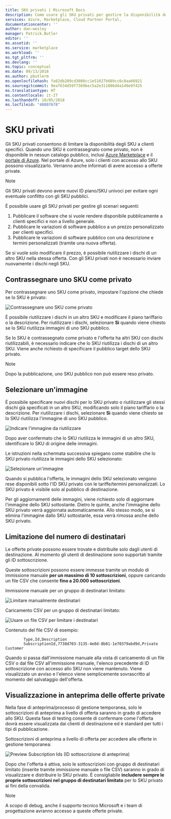 ```yaml
---
title: SKU privati | Microsoft Docs
description: Come usare gli SKU privati per gestire la disponibilità dell'offerta.
services: Azure, Marketplace, Cloud Partner Portal,
documentationcenter: ''
author: dan-wesley
manager: Patrick.Butler
editor: ''
ms.assetid: ''
ms.service: marketplace
ms.workload: ''
ms.tgt_pltfrm: ''
ms.devlang: ''
ms.topic: conceptual
ms.date: 09/13/2018
ms.author: pbutlerm
ms.openlocfilehash: fa82db289cd3080cc1e51027b609cc6c8aa66921
ms.sourcegitcommit: 9eaf634d59f7369bec5a2e311806d4a149e9f425
ms.translationtype: HT
ms.contentlocale: it-IT
ms.lasthandoff: 10/05/2018
ms.locfileid: "48807678"
---
```

<a name="private-skus"></a>SKU privati
============

Gli SKU privati consentono di limitare la disponibilità degli SKU a clienti specifici. Quando uno SKU è contrassegnato come privato, non è disponibile in nessun catalogo pubblico, inclusi [Azure Marketplace](http://azuremarketplace.microsoft.com) e il [portale di Azure](http://portal.azure.com). Nel portale di Azure, solo i clienti con accesso allo SKU possono visualizzarlo. Verranno anche informati di avere accesso a offerte private.

>[!NOTE]
>Gli SKU privati devono avere nuovi ID piano/SKU univoci per evitare ogni eventuale conflitto con gli SKU pubblici.

È possibile usare gli SKU privati per gestire gli scenari seguenti:

1.  Pubblicare il software che si vuole rendere disponibile pubblicamente a clienti specifici e non a livello generale.
2.  Pubblicare le variazioni di software pubblico a un prezzo personalizzato per clienti specifici.
3.  Pubblicare le variazioni di software pubblico con una descrizione e termini personalizzati (tramite una nuova offerta).

Se si vuole solo modificare il prezzo, è possibile riutilizzare i dischi di un altro SKU nella stessa offerta. Con gli SKU privati non è necessario inviare nuovamente i dischi negli SKU.

<a name="mark-a-sku-private"></a>Contrassegnare uno SKU come privato
---------------------

Per contrassegnare uno SKU come privato, impostare l'opzione che chiede se lo SKU è privato:

![Contrassegnare uno SKU come privato](./media/cloud-partner-portal-publish-virtual-machine/markingskuprivate.png)

È possibile riutilizzare i dischi in un altro SKU e modificare il piano tariffario o la descrizione. Per riutilizzare i dischi, selezionare **Sì** quando viene chiesto se lo SKU riutilizza immagini di uno SKU pubblico.

Se lo SKU è contrassegnato come privato e l'offerta ha altri SKU con dischi riutilizzabili, è necessario indicare che lo SKU riutilizza i dischi di un altro SKU. Viene anche richiesto di specificare il pubblico target dello SKU privato.

>[!NOTE]
>Dopo la pubblicazione, uno SKU pubblico non può essere reso privato.

<a name="select-an-image"></a>Selezionare un'immagine
------------------

È possibile specificare nuovi dischi per lo SKU privato o riutilizzare gli stessi dischi già specificati in un altro SKU, modificando solo il piano tariffario o la descrizione. Per riutilizzare i dischi, selezionare **Sì** quando viene chiesto se lo SKU riutilizza l'immagine di uno SKU pubblico.

![Indicare l'immagine da riutilizzare](./media/cloud-partner-portal-publish-virtual-machine/selectimage1.png)

Dopo aver confermato che lo SKU riutilizza le immagini di un altro SKU, identificare lo SKU di origine delle immagini.

Le istruzioni nella schermata successiva spiegano come stabilire che lo SKU privato riutilizza le immagini dello SKU selezionato:

![Selezionare un'immagine](./media/cloud-partner-portal-publish-virtual-machine/selectimage2.png)

Quando si pubblica l'offerta, le immagini dello SKU selezionato vengono rese disponibili sotto l'ID SKU privato con le tariffe/termini personalizzati. Lo SKU privato è visibile solo al pubblico di destinazione.

Per gli aggiornamenti delle immagini, viene richiesto solo di aggiornare l'immagine dello SKU sottostante. Dietro le quinte, anche l'immagine dello SKU privato verrà aggiornata automaticamente. Allo stesso modo, se si elimina l'immagine dallo SKU sottostante, essa verrà rimossa anche dello SKU privato.

<a name="restricting-the-audience"></a>Limitazione del numero di destinatari
------------------------

Le offerte private possono essere trovate e distribuite solo dagli utenti di destinazione.
Al momento gli utenti di destinazione sono supportati tramite gli ID sottoscrizione.

Queste sottoscrizioni possono essere immesse tramite un modulo di immissione manuale **per un massimo di 10 sottoscrizioni**, oppure caricando un file CSV che consente **fino a 20.000 sottoscrizioni**.

Immissione manuale per un gruppo di destinatari limitato:

![Limitare manualmente destinatari](./media/cloud-partner-portal-publish-virtual-machine/restrictaudience1.png)

Caricamento CSV per un gruppo di destinatari limitato:

![Usare un file CSV per limitare i destinatari](./media/cloud-partner-portal-publish-virtual-machine/restrictaudience2.png)

Contenuto del file CSV di esempio:

            Type,Id,Description
            SubscriptionId,7738d703-3135-4e8d-8b81-1e70379abd9d,Private Customer

Quando si passa dall'immissione manuale alla vista di caricamento di un file CSV o dal file CSV all'immissione manuale, l'elenco precedente di ID sottoscrizione con accesso allo SKU non viene mantenuto. Viene visualizzato un avviso e l'elenco viene semplicemente sovrascritto al momento del salvataggio dell'offerta.

<a name="previewing-private-offers"></a>Visualizzazione in anteprima delle offerte private
-------------------------

Nella fase di anteprima/processo di gestione temporanea, solo le sottoscrizioni di anteprima a livello di offerta saranno in grado di accedere allo SKU. Questa fase di testing consente di confermare come l'offerta dovrà essere visualizzata dai clienti di destinazione ed è standard per tutti i tipi di pubblicazione.

Sottoscrizioni di anteprima a livello di offerta per accedere alle offerte in gestione temporanea:

![Preview Subscription Ids (ID sottoscrizione di anteprima)](./media/cloud-partner-portal-publish-virtual-machine/previewoffer1.png)

Dopo che l'offerta è attiva, solo le sottoscrizioni con gruppo di destinatari limitato (inserite tramite immissione manuale o file CSV) saranno in grado di visualizzare e distribuire lo SKU privato. È consigliabile **includere sempre le proprie sottoscrizioni nel gruppo di destinatari limitato** per lo SKU privato ai fini della convalida.

>[!NOTE]
>A scopo di debug, anche il supporto tecnico Microsoft e i team di progettazione avranno accesso a queste offerte private.
